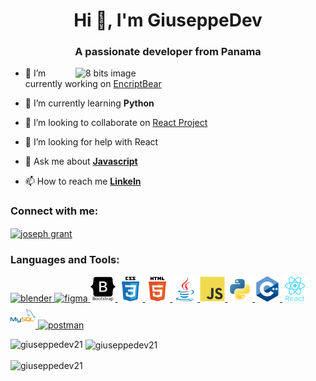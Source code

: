<h1 align="center">Hi 👋, I'm GiuseppeDev</h1>
<h3 align="center">A passionate developer from Panama</h3>
<img align="right" alt="8 bits image" width="400" src="https://media3.giphy.com/media/t6Kf2qs5fgWiAlOig5/giphy.gif?cid=790b761151044956e8d87e1fcf19d72ea0de9fc7287b5a70&rid=giphy.gif&ct=s"> 

- 🔭 I’m currently working on [EncriptBear](https://github.com/GiuseppeDev21/EncriptBear)

- 🌱 I’m currently learning **Python**

- 👯 I’m looking to collaborate on [React Project](https://reactjs.org/docs/create-a-new-react-app.html)

- 🤝 I’m looking for help with React

- 💬 Ask me about **[Javascript](https://developer.mozilla.org/es/docs/Web/JavaScript)**

- 📫 How to reach me **[LinkeIn](https://www.linkedin.com/in/joseph-grant-pa/)**

<h3 align="left">Connect with me:</h3>
<p align="left">
<a href="https://www.linkedin.com/in/joseph-grant-pa/" target="blank"><img align="center" src="https://raw.githubusercontent.com/rahuldkjain/github-profile-readme-generator/master/src/images/icons/Social/linked-in-alt.svg" alt="joseph grant" height="30" width="40" /></a>
</p>

<h3 align="left">Languages and Tools:</h3>
<p align="left"> <a href="https://www.blender.org/" target="_blank" rel="noreferrer"> <img src="https://download.blender.org/branding/community/blender_community_badge_white.svg" alt="blender" width="40" height="40"/> </a> <a href="https://www.figma.com/" target="_blank" rel="noreferrer"> <img src="https://www.vectorlogo.zone/logos/figma/figma-icon.svg" alt="figma" width="40" height="40"/> </a> <a href="https://getbootstrap.com" target="_blank" rel="noreferrer"> <img src="https://raw.githubusercontent.com/devicons/devicon/master/icons/bootstrap/bootstrap-plain-wordmark.svg" alt="bootstrap" width="40" height="40"/> </a> <a href="https://www.w3schools.com/css/" target="_blank" rel="noreferrer"> <img src="https://raw.githubusercontent.com/devicons/devicon/master/icons/css3/css3-original-wordmark.svg" alt="css3" width="40" height="40"/> </a> 
<a href="https://www.w3.org/html/" target="_blank" rel="noreferrer"> <img src="https://raw.githubusercontent.com/devicons/devicon/master/icons/html5/html5-original-wordmark.svg" alt="html5" width="40" height="40"/> </a> <a href="https://www.java.com" target="_blank" rel="noreferrer"> <img src="https://raw.githubusercontent.com/devicons/devicon/master/icons/java/java-original.svg" alt="java" width="40" height="40"/> </a> <a href="https://developer.mozilla.org/en-US/docs/Web/JavaScript" target="_blank" rel="noreferrer"> <img src="https://raw.githubusercontent.com/devicons/devicon/master/icons/javascript/javascript-original.svg" alt="javascript" width="40" height="40"/> </a>  <a href="https://www.python.org" target="_blank" rel="noreferrer"> <img src="https://raw.githubusercontent.com/devicons/devicon/master/icons/python/python-original.svg" alt="python" width="40" height="40"/> </a> <a href="https://www.w3schools.com/cpp/" target="_blank" rel="noreferrer"> <img src="https://raw.githubusercontent.com/devicons/devicon/master/icons/cplusplus/cplusplus-original.svg" alt="cplusplus" width="40" height="40"/> </a>  <a href="https://reactjs.org/" target="_blank" rel="noreferrer"> <img src="https://raw.githubusercontent.com/devicons/devicon/master/icons/react/react-original-wordmark.svg" alt="react" width="40" height="40"/> </a><a href="https://www.mysql.com/" target="_blank" rel="noreferrer"> <img src="https://raw.githubusercontent.com/devicons/devicon/master/icons/mysql/mysql-original-wordmark.svg" alt="mysql" width="40" height="40"/> </a> <a href="https://postman.com" target="_blank" rel="noreferrer"> <img src="https://www.vectorlogo.zone/logos/getpostman/getpostman-icon.svg" alt="postman" width="40" height="40"/> </a> </p>

<p><img align="left" src="https://github-readme-stats.vercel.app/api/top-langs?username=giuseppedev21&show_icons=true&locale=en&layout=compact" alt="giuseppedev21" /></p>

<p>&nbsp;<img align="center" src="https://github-readme-stats.vercel.app/api?username=giuseppedev21&show_icons=true&locale=en" alt="giuseppedev21" /></p>

<p><img align="center" src="https://github-readme-streak-stats.herokuapp.com/?user=giuseppedev21&" alt="giuseppedev21" /></p>
